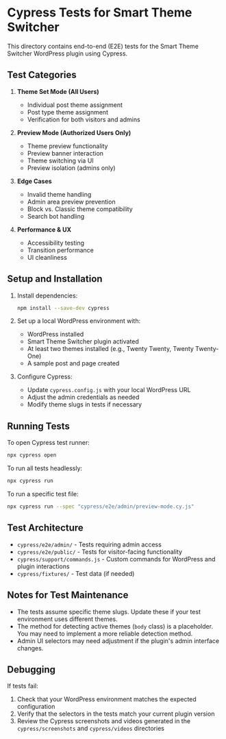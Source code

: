 # Cypress Tests for Smart Theme Switcher

This directory contains end-to-end (E2E) tests for the Smart Theme Switcher WordPress plugin using Cypress.

## Test Categories

1. **Theme Set Mode (All Users)**
   - Individual post theme assignment
   - Post type theme assignment
   - Verification for both visitors and admins

2. **Preview Mode (Authorized Users Only)**
   - Theme preview functionality
   - Preview banner interaction
   - Theme switching via UI
   - Preview isolation (admins only)

3. **Edge Cases**
   - Invalid theme handling
   - Admin area preview prevention
   - Block vs. Classic theme compatibility
   - Search bot handling

4. **Performance & UX**
   - Accessibility testing
   - Transition performance
   - UI cleanliness

## Setup and Installation

1. Install dependencies:
   ```bash
   npm install --save-dev cypress
   ```

2. Set up a local WordPress environment with:
   - WordPress installed
   - Smart Theme Switcher plugin activated
   - At least two themes installed (e.g., Twenty Twenty, Twenty Twenty-One)
   - A sample post and page created

3. Configure Cypress:
   - Update `cypress.config.js` with your local WordPress URL
   - Adjust the admin credentials as needed
   - Modify theme slugs in tests if necessary

## Running Tests

To open Cypress test runner:
```bash
npx cypress open
```

To run all tests headlessly:
```bash
npx cypress run
```

To run a specific test file:
```bash
npx cypress run --spec "cypress/e2e/admin/preview-mode.cy.js"
```

## Test Architecture

- `cypress/e2e/admin/` - Tests requiring admin access
- `cypress/e2e/public/` - Tests for visitor-facing functionality
- `cypress/support/commands.js` - Custom commands for WordPress and plugin interactions
- `cypress/fixtures/` - Test data (if needed)

## Notes for Test Maintenance

- The tests assume specific theme slugs. Update these if your test environment uses different themes.
- The method for detecting active themes (`body` class) is a placeholder. You may need to implement a more reliable detection method.
- Admin UI selectors may need adjustment if the plugin's admin interface changes.

## Debugging

If tests fail:
1. Check that your WordPress environment matches the expected configuration
2. Verify that the selectors in the tests match your current plugin version
3. Review the Cypress screenshots and videos generated in the `cypress/screenshots` and `cypress/videos` directories